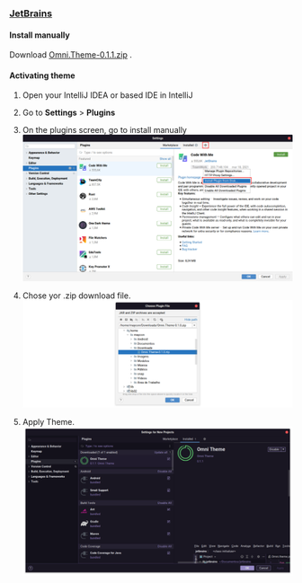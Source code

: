 ### [JetBrains](https://www.jetbrains.com)

#### Install manually

Download [Omni.Theme-0.1.1.zip](https://github.com/getomni/jetbrains/releases/download/v0.1.1-beta/Omni.Theme-0.1.1.zip)
.

#### Activating theme

1. Open your IntelliJ IDEA or based IDE in IntelliJ
2. Go to **Settings** > **Plugins**
3. On the plugins screen, go to install manually
   ![Intall Manually](./images/install.png)

4. Chose yor .zip download file.
   ![Choose Plugin File](./images/chose.png)
5. Apply Theme.
   ![Apply Theme](./images/apply.png)
